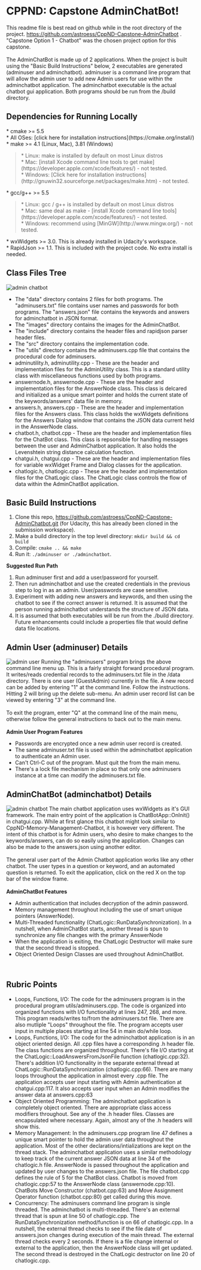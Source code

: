 # CPPND: Capstone AdminChatBot!
This readme file is best read on github while in the root directory of the project. https://github.com/astroess/CppND-Capstone-AdminChatbot .  "Capstone Option 1 - Chatbot" was the chosen project option for this capstone. <br><br>
The AdminChatBot is made up of 2 applications.  When the project is built using the "Basic Build Instructions" below, 2 executables are generated (adminuser and adminchatbot).  adminuser is a command line program that will allow the admin user to add new Admin users for use within the adminchatbot application.  The adminchatbot executable is the actual chatbot gui application.  Both programs should be run from the /build directory.  

<h2>Dependencies for Running Locally</h2>
* cmake >= 5.5 <br>
* All OSes: [click here for installation instructions](https://cmake.org/install/) <br>
* make >= 4.1 (Linux, Mac), 3.81 (Windows) <br>
  <blockquote>* Linux: make is installed by default on most Linux distros<br>
  * Mac: [install Xcode command line tools to get make](https://developer.apple.com/xcode/features/) - not tested. <br>
  * Windows: [Click here for installation instructions](http://gnuwin32.sourceforge.net/packages/make.htm) - not tested.</blockquote>
* gcc/g++ >= 5.5 <br>
  <blockquote>* Linux: gcc / g++ is installed by default on most Linux distros<br>
  * Mac: same deal as make - [install Xcode command line tools](https://developer.apple.com/xcode/features/) - not tested.<br>
  * Windows: recommend using [MinGW](http://www.mingw.org/) - not tested. </blockquote>
* wxWidgets >= 3.0.  This is already installed in Udacity's workspace. <br>
* RapidJson >= 1.1.  This is included with the project code.  No extra install is needed.

<h2>Class Files Tree</h2>
<img src="images/ClassStructure.jpg" title="admin chatbot"/>
<ul>
  <li>The "data" directory contains 2 files for both programs.  The "adminusers.txt" file contains user names and passwords for both programs.  The "answers.json" file contains the keywords and answers for adminchatbot in JSON format.</li>
  <li>The "images" directory contains the images for the AdminChatBot.</li>
  <li>The "include" directory contains the header files and rapidjson parser header files.</li>
  <li>The "src" directory contains the implementation code.</li>
  <li>The "utils" directory contains the adminusers.cpp file that contains the procedural code for adminusers.</li>
  <li>adminutility.h, adminutility.cpp -  These are the header and implementation files for the AdminUtility class. This is a standard utility class with miscellaneous functions used by both programs.</li>
  <li>answernode.h, answernode.cpp - These are the header and implementation files for the AnswerNode class.  This class is delcared and initialized as a unique smart pointer and holds the current state of the keywords/answers' data file in memory.</li>
  <li>answers.h, answers.cpp - These are the header and implementation files for the Answers class.  This class holds the wxWidgets definitions for the Answers Dialog window that contains the JSON data current held in the AnswerNode class.</li>
  <li>chatbot.h, chatbot.cpp - These are the header and implementation files for the ChatBot class.  This class is repsonsible for handling messages between the user and AdminChatbot application.  It also holds the Levenshtein string distance calculation function.</li>
  <li>chatgui.h, chatgui.cpp - These are the header and implementation files for variable wxWidget Frame and Dialog classes for the application.</li>
  <li>chatlogic.h, chatlogic.cpp - These are the header and implementation files for the ChatLogic class.  The ChatLogic class controls the flow of data within the AdminChatBot application.</li>
</ul>

<h2>Basic Build Instructions</h2>

1. Clone this repo, https://github.com/astroess/CppND-Capstone-AdminChatbot.git (for Udacity, this has already been cloned in the submission workspace).
2. Make a build directory in the top level directory: `mkdir build && cd build`
3. Compile: `cmake .. && make`
4. Run it: `./adminuser or ./adminchatbot`.

<b>Suggested Run Path</b>
1. Run adminuser first and add a user/password for yourself.
2. Then run adminchatbot and use the created credentials in the previous step to log in as an admin.  User/passwords are case sensitive.
3. Experiment with adding new answers and keywords, and then using the chatbot to see if the correct answer is returned.  It is assumed that the person running adminchatbot understands the structure of JSON data.
4. It is assumed that both executables will be run from the ./build directory.  Future enhancements could include a properties file that would define data file locations.

<h2>Admin User (adminuser) Details</h2>
<img src="images/AdminUser.jpg" title="admin user"/>
Running the "adminusers" program brings the above command line menu up. This is a fairly straight forward procedural program.  It writes/reads credential records to the adminusers.txt file in the /data directory. There is one user (GuestAdmin) currently in the file.  A new record can be added by entering "1" at the command line.  Follow the instructions.  Hitting 2 will bring up the delete sub-menu.  An admin user record list can be viewed by entering "3" at the command line.
<br><br>
To exit the program, enter "Q" at the command line of the main menu, otherwise follow the general instructions to back out to the main menu.
<br><br>
<b>Admin User Program Features</b>
<ul>
  <li>Passwords are encrypted once a new admin user record is created.</li>
  <li>The same adminuser.txt file is used within the adminchatbot application to authenticate an Admin user.</li>
  <li>Can't Ctrl-C out of the program.  Must quit the from the main menu. </li> 
  <li>There's a lock file mechanism in place so that only one adminusers instance at a time can modify the adminusers.txt file.</li>
</ul>
<h2>AdminChatBot (adminchatbot) Details</h2>
<img src="images/AdminChatBot.jpg" title="admin chatbot"/>
The main chatbot application uses wxWidgets as it's GUI framework.  The main entry point of the application is ChatBotApp::OnInit() in chatgui.cpp.  While at first glance this chatbot might look similar to CppND-Memory-Management-Chatbot, it is however very different.  The intent of this chatbot is for Admin users, who desire to make changes to the keywords/answers, can do so easily using the application.  Changes can also be made to the answers.json using another editor.
<br><br>
The general user part of the Admin Chatbot application works like any other chatbot.  The user types in a question or keyword, and an automated question is returned.  To exit the application, click on the red X on the top bar of the window frame.
<br><br>
<b>AdminChatBot Features</b>
<ul>
  <li>Admin authentication that includes decryption of the admin password.</li>
  <li>Memory management throughout including the use of smart unique pointers (AnswerNode).</li>
  <li>Multi-Threaded functionality (ChatLogic::RunDataSynchronization).  In a nutshell, when AdminChatBot starts, another thread is spun to synchronize any file changes with the primary AnswerNode</li> 
  <li>When the application is exiting, the ChatLogic Destructor will make sure that the second thread is stopped.</li>
  <li>Object Oriented Design Classes are used throughout AdminChatBot.</li>
</ul>
<br>
<h2>Rubric Points</h2>
<ul>
  <li>Loops, Functions, I/O: The code for the adminusers program is in the procedural program utils/adminusers.cpp.  The code is organized into organized functions with I/O functionality at lines 247, 268, and more.  This program reads/writes to/from the adminusers.txt file.  There are also mutliple "Loops" throughout the file.  The program accepts user input in multiple places starting at line 54 in main do/while loop.</li>
  <li>Loops, Functions, I/O: The code for the adminchatbot application is in an object oriented design.  All .cpp files have a corresponding .h header file.  The class functions are organized throughout.  There's file I/O starting at the ChatLogic::LoadAnswersFromJsonFile function (chatlogic.cpp:32).  There's addition I/O functionality in the separate external thread at ChatLogic::RunDataSynchronization (chatlogic.cpp:66).  There are many loops throughout the application in almost every .cpp file.  The application accepts user input starting with Admin authentication at chatgui.cpp:117.  It also accepts user input when an Admin modifies the answer data at answers.cpp:63</li>
  <li>Object Oriented Programming: The adminchatbot application is completely object oriented.  There are appropriate class access modifiers throughout.  See any of the .h header files.  Classes are encapsulated where necessary.  Again, almost any of the .h headers will show this.</li>
  <li>Memory Management: In the adminusers.cpp program line 47 defines a unique smart pointer to hold the admin user data throughout the application.  Most of the other declarations/intializations are kept on the thread stack.  The adminchatbot application uses a similar methodology to keep track of the current answer JSON data at line 34 of the chatlogic.h file.  AnswerNode is passed throughout the application and updated by user changes to the answers.json file. The file chatbot.cpp defines the rule of 5 for the ChatBot class.  Chatbot is moved from chatlogic.cpp:57 to the AnswerNode class (answernode.cpp:10). ChatBots Move Constructor (chatbot.cpp:63) and Move Assignment Operator function (chatbot.cpp:80) get called during this move. </li>
  <li>Concurrency: The adminusers command line program is single threaded.  The adminchatbot is multi-threaded.  There's an external thread that is spun at line 50 of chatlogic.cpp.  The RunDataSynchronization method/function is on 66 of chatlogic.cpp.  In a nutshell, the external thread checks to see if the file date of answers.json changes during execution of the main thread.  The external thread checks every 2 seconds.  If there is a file change internal or external to the application, then the AnswerNode class will get updated.  The second thread is destroyed in the ChatLogic destructor on line 20 of chatlogic.cpp.</li>
</ul> 
 

